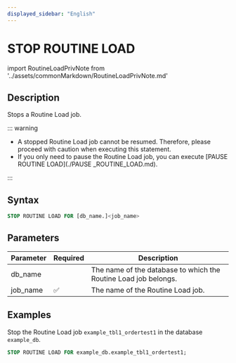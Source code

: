 ```yaml
---
displayed_sidebar: "English"
---
```


# STOP ROUTINE LOAD

import RoutineLoadPrivNote from '../assets/commonMarkdown/RoutineLoadPrivNote.md'

## Description

Stops a Routine Load job.

<RoutineLoadPrivNote />

::: warning

- A stopped Routine Load job cannot be resumed. Therefore, please proceed with caution when executing this statement.
- If you only need to pause the Routine Load job, you can execute [PAUSE ROUTINE LOAD](./PAUSE _ROUTINE_LOAD.md).

:::

## Syntax

```SQL
STOP ROUTINE LOAD FOR [db_name.]<job_name>
```

## Parameters

| **Parameter** | **Required** | **Description**                                              |
| ------------- | ------------ | ------------------------------------------------------------ |
| db_name       |              | The name of the database to which the Routine Load job belongs. |
| job_name      | ✅            | The name of the Routine Load job.                            |

## Examples

Stop the Routine Load job `example_tbl1_ordertest1` in the database `example_db`.

```SQL
STOP ROUTINE LOAD FOR example_db.example_tbl1_ordertest1;
```
